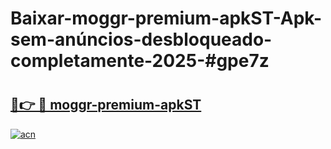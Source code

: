 # Baixar-moggr-premium-apkST-Apk-sem-anúncios-desbloqueado-completamente-2025-#gpe7z

# <h2><a href="https://ainizakaria.my?title=moggr-premium-apkST&ref=24M">🔗👉 🔴 moggr-premium-apkST</a></h2>

[![acn](https://github.com/user-attachments/assets/0f9c940e-d8b0-45ae-aac7-cd30a18b3e1c)](https://ainizakaria.my?title=moggr-premium-apkST&ref=24M)

